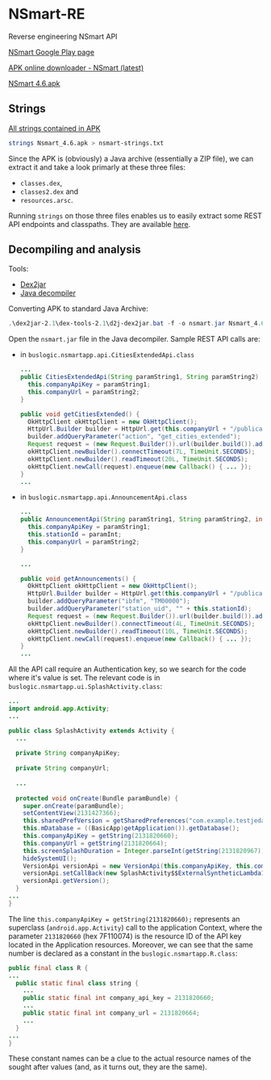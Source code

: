 # NSmart-RE
Reverse engineering NSmart API

[NSmart Google Play page](https://play.google.com/store/apps/details?id=buslogic.nsmartapp&hl=en&gl=US)

[APK online downloader - NSmart (latest)](https://apkcombo.com/apk-downloader/#package=buslogic.nsmartapp)

[NSmart 4.6.apk](Nsmart_4.6.apk)


## Strings
[All strings contained in APK](nsmart-strings.txt)
```bash
strings Nsmart_4.6.apk > nsmart-strings.txt
```

Since the APK is (obviously) a Java archive (essentially a ZIP file), we can extract it and take a look primarly at these three files:
 - `classes.dex`,
 - `classes2.dex` and
 - `resources.arsc`.

Running `strings` on those three files enables us to easily extract some REST API endpoints and classpaths. They are available [here](nsmart-strings-extracted-path.txt).

## Decompiling and analysis

Tools:
  - [Dex2jar](https://github.com/pxb1988/dex2jar)
  - [Java decompiler](https://github.com/java-decompiler/jd-gui)

Converting APK to standard Java Archive:
```ps1
.\dex2jar-2.1\dex-tools-2.1\d2j-dex2jar.bat -f -o nsmart.jar Nsmart_4.6.apk
```

Open the `nsmart.jar` file in the Java decompiler. Sample REST API calls are:
 - in `buslogic.nsmartapp.api.CitiesExtendedApi.class`
   ```java
   ...
   public CitiesExtendedApi(String paramString1, String paramString2) {
     this.companyApiKey = paramString1;
     this.companyUrl = paramString2;
   }

   public void getCitiesExtended() {
     OkHttpClient okHttpClient = new OkHttpClient();
     HttpUrl.Builder builder = HttpUrl.get(this.companyUrl + "/publicapi/v1/networkextended.php").newBuilder();
     builder.addQueryParameter("action", "get_cities_extended");
     Request request = (new Request.Builder()).url(builder.build()).addHeader("X-Api-Authentication", this.companyApiKey).build();
     okHttpClient.newBuilder().connectTimeout(7L, TimeUnit.SECONDS);
     okHttpClient.newBuilder().readTimeout(20L, TimeUnit.SECONDS);
     okHttpClient.newCall(request).enqueue(new Callback() { ... });
   }
   ...
   ```
 - in `buslogic.nsmartapp.api.AnnouncementApi.class`
   ```java
   ...
   public AnnouncementApi(String paramString1, String paramString2, int paramInt) {
     this.companyApiKey = paramString1;
     this.stationId = paramInt;
     this.companyUrl = paramString2;
   }
   
   ...

   public void getAnnouncements() {
     OkHttpClient okHttpClient = new OkHttpClient();
     HttpUrl.Builder builder = HttpUrl.get(this.companyUrl + "/publicapi/v1/announcement/announcement.php").newBuilder();
     builder.addQueryParameter("ibfm", "TM00000");
     builder.addQueryParameter("station_uid", "" + this.stationId);
     Request request = (new Request.Builder()).url(builder.build()).addHeader("X-Api-Authentication", this.companyApiKey).build();
     okHttpClient.newBuilder().connectTimeout(4L, TimeUnit.SECONDS);
     okHttpClient.newBuilder().readTimeout(10L, TimeUnit.SECONDS);
     okHttpClient.newCall(request).enqueue(new Callback() { ... });
   }
   ...
   ```

All the API call require an Authentication key, so we search for the code where it's value is set. The relevant code is in `buslogic.nsmartapp.ui.SplashActivity.class`:
```java
...
import android.app.Activity;
...

public class SplashActivity extends Activity {
  ...
  
  private String companyApiKey;
  
  private String companyUrl;
  
  ...
  
  protected void onCreate(Bundle paramBundle) {
    super.onCreate(paramBundle);
    setContentView(2131427366);
    this.sharedPrefVersion = getSharedPreferences("com.example.testjedan.version", 0);
    this.mDatabase = ((BasicApp)getApplication()).getDatabase();
    this.companyApiKey = getString(2131820660);
    this.companyUrl = getString(2131820664);
    this.screenSplashDuration = Integer.parseInt(getString(2131820967));
    hideSystemUI();
    VersionApi versionApi = new VersionApi(this.companyApiKey, this.companyUrl);
    versionApi.setCallBack(new SplashActivity$$ExternalSyntheticLambda1(this));
    versionApi.getVersion();
  }
...
}
```

The line `this.companyApiKey = getString(2131820660);` represents an superclass (`android.app.Activity`) call to the application Context, where the parameter `2131820660` (hex 7F110074) is the resource ID of the API key located in the Application resources.
Moreover, we can see that the same number is declared as a constant in the `buslogic.nsmartapp.R.class`:
```java
public final class R {
...
  public static final class string {
    ...
    public static final int company_api_key = 2131820660;
    ...
    public static final int company_url = 2131820664;
    ...
  }
...
}
```
These constant names can be a clue to the actual resource names of the sought after values (and, as it turns out, they are the same). 

